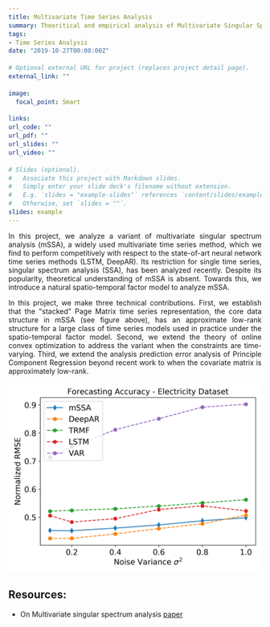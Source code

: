 ```yaml
---
title: Multivariate Time Series Analysis  
summary: Theoritical and empirical analysis of Multivariate Singular Spectrum Analysis (mSSA).
tags:
- Time Series Analysis
date: "2019-10-27T00:00:00Z"

# Optional external URL for project (replaces project detail page).
external_link: ""

image:
  focal_point: Smart

links:
url_code: ""
url_pdf: ""
url_slides: ""
url_video: ""

# Slides (optional).
#   Associate this project with Markdown slides.
#   Simply enter your slide deck's filename without extension.
#   E.g. `slides = "example-slides"` references `content/slides/example-slides.md`.
#   Otherwise, set `slides = ""`.
slides: example
---
```


<p>
<div style="text-align: justify"> In this project, we analyze a variant of multivariate singular spectrum analysis (mSSA), a widely used multivariate time series method, which we find to perform competitively with respect to the state-of-art neural network time series methods (LSTM, DeepAR). Its restriction for single time series, singular spectrum analysis (SSA), has been analyzed recently. Despite its popularity, theoretical understanding of mSSA is absent. Towards this, we introduce a natural spatio-temporal factor model to analyze mSSA. 
</div>
</p>

<p>
<div style="text-align: justify">
In this project, we make three technical contributions. First, we establish that the "stacked" Page Matrix time series representation, the core data structure in mSSA (see figure above), has an approximate low-rank structure for a large class of time series models used in practice under the spatio-temporal factor model. Second, we extend the theory of online convex optimization to address the variant when the constraints are time-varying. Third, we extend the analysis prediction error analysis of Principle Component Regression beyond recent work to when the covariate matrix is approximately low-rank.
 </div>
</p>

![mSSA vs SOTA](elec_f_sigma.png)

## Resources:
- On Multivariate singular spectrum analysis [paper](/publication/mssa)